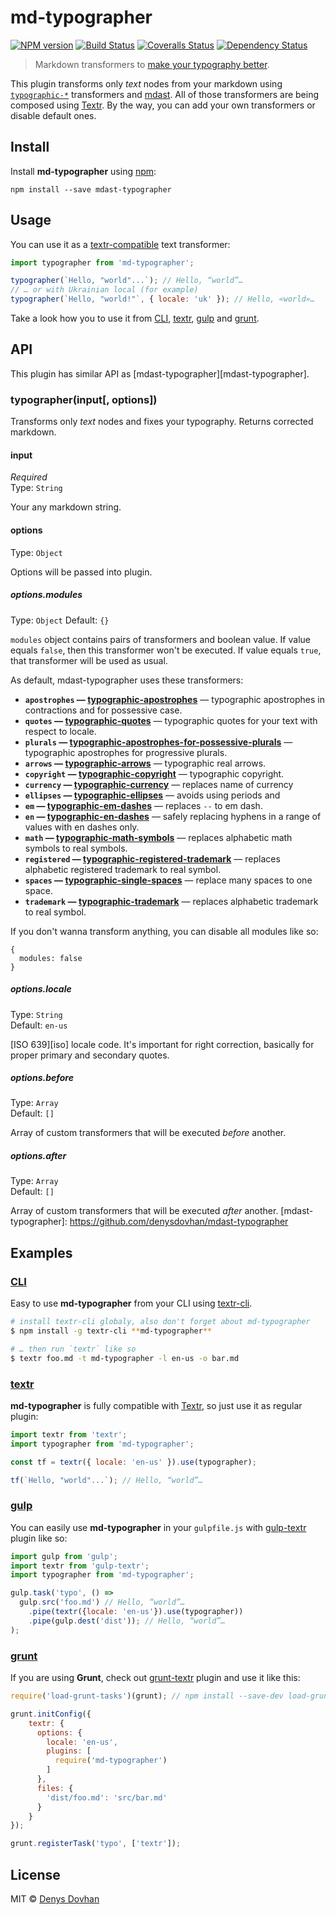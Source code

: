 # md-typographer

[![NPM version][npm-image]][npm-url]
[![Build Status][travis-image]][travis-url]
[![Coveralls Status][coveralls-image]][coveralls-url]
[![Dependency Status][depstat-image]][depstat-url]

> Markdown transformers to [make your typography better][typewriter-habits].

This plugin transforms only _text_ nodes from your markdown using [`typographic-*`][tfs] transformers and [mdast][mdast]. All of those transformers are being composed using [Textr][textr]. By the way, you can add your own transformers or disable default ones.

[typewriter-habits]: http://practicaltypography.com/typewriter-habits.html
[tfs]: https://github.com/denysdovhan/mdast-typographer/blob/master/package.json#L53-L65
[mdast]: http://mdast.js.org/
[textr]: https://github.com/shuvalov-anton/textr


## Install

Install **md-typographer** using [npm][npm]:

    npm install --save mdast-typographer

[npm]: https://docs.npmjs.com/cli/install

## Usage

You can use it as a [textr-compatible][textr-compatible] text transformer:

```js
import typographer from 'md-typographer';

typographer(`Hello, "world"...`); // Hello, “world”…
// … or with Ukrainian local (for example)
typographer(`Hello, "world!"`, { locale: 'uk' }); // Hello, «world»…
```

Take a look how you to use it from [CLI](#cli), [textr](#textr), [gulp](#gulp) and [grunt](#grunt).

[textr-compatible]: https://github.com/shuvalov-anton/textr#plugins-api

## API

This plugin has similar API as [mdast-typographer][mdast-typographer].

### typographer(input[, options])

Transforms only _text_ nodes and fixes your typography. Returns corrected markdown.

#### input

*Required*  
Type: `String`

Your any markdown string.

#### options

Type: `Object`

Options will be passed into plugin.

##### options.modules

Type: `Object`
Default: `{}`

`modules` object contains pairs of transformers and boolean value. If value equals `false`, then this transformer won't be executed. If value equals `true`, that transformer will be used as usual.

As default, mdast-typographer uses these transformers:

* **`apostrophes` — [typographic-apostrophes][apostrophes]** — typographic apostrophes in contractions and for possessive case.
* **`quotes` — [typographic-quotes][quotes]** —  typographic quotes for your text with respect to locale.
* **`plurals` — [typographic-apostrophes-for-possessive-plurals][plurals]** — typographic apostrophes for progressive plurals.
* **`arrows` — [typographic-arrows][arrows]** — typographic real arrows.
* **`copyright` — [typographic-copyright][copyright]** — typographic copyright.
* **`currency` — [typographic-currency][currency]** — replaces name of currency
* **`ellipses` — [typographic-ellipses][ellipses]** — avoids using periods and
* **`em` — [typographic-em-dashes][em]** — replaces `--` to em dash.
* **`en` — [typographic-en-dashes][en]** — safely replacing hyphens in a range of values with en dashes only.
* **`math` — [typographic-math-symbols][math]** — replaces alphabetic math symbols to real symbols.
* **`registered` — [typographic-registered-trademark][registered]** — replaces alphabetic registered trademark to real symbol.
* **`spaces` — [typographic-single-spaces][spaces]** — replace many spaces to one space.
* **`trademark` — [typographic-trademark][trademark]** — replaces alphabetic trademark to real symbol.

If you don't wanna transform anything, you can disable all modules like so:

```
{
  modules: false
}
```

##### options.locale

Type: `String`  
Default: `en-us`

[ISO 639][iso] locale code. It's important for right correction, basically for proper primary and secondary quotes.

##### options.before

Type: `Array`  
Default: `[]`

Array of custom transformers that will be executed _before_ another.

##### options.after

Type: `Array`  
Default: `[]`

Array of custom transformers that will be executed _after_ another.
[mdast-typographer]: https://github.com/denysdovhan/mdast-typographer

## Examples

### [CLI][textr-cli]

Easy to use **md-typographer** from your CLI using [textr-cli][textr-cli].

```bash
# install textr-cli globaly, also don't forget about md-typographer
$ npm install -g textr-cli **md-typographer**

# … then run `textr` like so
$ textr foo.md -t md-typographer -l en-us -o bar.md
```

### [textr][textr]

**md-typographer** is fully compatible with [Textr][textr], so just use it as regular plugin:

```js
import textr from 'textr';
import typographer from 'md-typographer';

const tf = textr({ locale: 'en-us' }).use(typographer);

tf(`Hello, "world"...`); // Hello, “world”…
```


### [gulp][gulp]

You can easily use **md-typographer** in your `gulpfile.js` with [gulp-textr][gulp-textr] plugin like so:

```js
import gulp from 'gulp';
import textr from 'gulp-textr';
import typographer from 'md-typographer';

gulp.task('typo', () =>
  gulp.src('foo.md') // Hello, “world”…
    .pipe(textr({locale: 'en-us'}).use(typographer))
    .pipe(gulp.dest('dist')); // Hello, “world”…
);
```

### [grunt][grunt]

If you are using **Grunt**, check out [grunt-textr][grunt-textr] plugin and use it like this:

```js
require('load-grunt-tasks')(grunt); // npm install --save-dev load-grunt-tasks

grunt.initConfig({
    textr: {
      options: {
        locale: 'en-us',
        plugins: [
          require('md-typographer')
        ]
      },
      files: {
        'dist/foo.md': 'src/bar.md'
      }
    }
});

grunt.registerTask('typo', ['textr']);
```

[textr-cli]: https://github.com/denysdovhan/textr-cli
[textr]: https://github.com/shuvalov-anton/textr
[gulp]: gulpjs.com
[gulp-textr]: https://github.com/andrepolischuk/gulp-textr
[grunt]: http://gruntjs.com/
[grunt-textr]: https://github.com/denysdovhan/grunt-textr

## License

MIT © [Denys Dovhan](http://denysdovhan.com)

[apostrophes]: https://github.com/iamstarkov/typographic-apostrophes
[quotes]: https://github.com/iamstarkov/typographic-quotes
[plurals]: https://github.com/iamstarkov/typographic-apostrophes-for-possessive-plurals
[arrows]: https://github.com/andrepolischuk/typographic-arrows
[copyright]: https://github.com/iamstarkov/typographic-copyright
[currency]: https://github.com/talgautb/typographic-currency
[ellipses]: https://github.com/iamstarkov/typographic-ellipses
[em]: https://github.com/iamstarkov/typographic-em-dashes
[en]: https://github.com/iamstarkov/typographic-en-dashes
[math]: https://github.com/iamstarkov/typographic-math-symbols
[registered]: https://github.com/iamstarkov/typographic-registered-trademark
[spaces]: https://github.com/iamstarkov/typographic-single-spaces
[trademark]: https://www.npmjs.com/package/typographic-trademark

[npm-url]: https://npmjs.org/package/md-typographer
[npm-image]: https://img.shields.io/npm/v/md-typographer.svg?style=flat-square

[travis-url]: https://travis-ci.org/denysdovhan/md-typographer
[travis-image]: https://img.shields.io/travis/denysdovhan/md-typographer.svg?style=flat-square

[coveralls-url]: https://coveralls.io/r/denysdovhan/md-typographer
[coveralls-image]: https://img.shields.io/coveralls/denysdovhan/md-typographer.svg?style=flat-square

[depstat-url]: https://david-dm.org/denysdovhan/md-typographer
[depstat-image]: https://david-dm.org/denysdovhan/md-typographer.svg?style=flat-square
